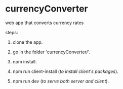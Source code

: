 # currencyConverter
web app that converts currency rates

steps: 

1. clone the app.

2. go in the folder 'currencyConverter/'.

3. npm install.

4. npm run client-install (*to install client's packages*).

5. npm run dev (*to serve both server and client*).
